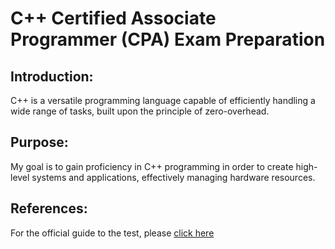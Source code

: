 # C++ Certified Associate Programmer (CPA) Exam Preparation

## Introduction:
C++ is a versatile programming language capable of efficiently handling a wide range of tasks, built upon the principle of zero-overhead.

## Purpose:
My goal is to gain proficiency in C++ programming in order to create high-level systems and applications, effectively managing hardware resources.

## References:
For the official guide to the test, please [click here](https://cppinstitute.org/cpa-c-certified-associate-programmer-certification)










